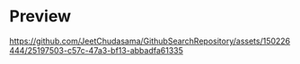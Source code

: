 # Preview

https://github.com/JeetChudasama/GithubSearchRepository/assets/150226444/25197503-c57c-47a3-bf13-abbadfa61335
